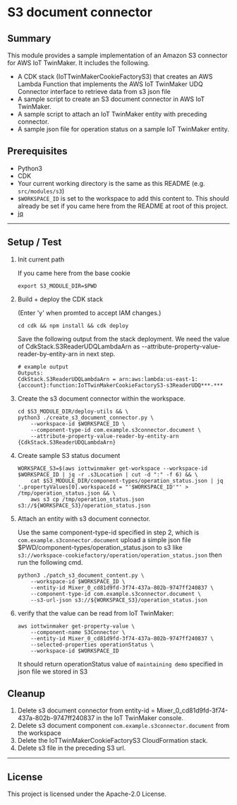 # S3 document connector

## Summary

This module provides a sample implementation of an Amazon S3 connector for AWS IoT TwinMaker. It includes the following.

* A CDK stack (IoTTwinMakerCookieFactoryS3) that creates an AWS Lambda Function that implements the AWS IoT TwinMaker UDQ Connector interface   to retrieve data from s3 json file 
* A sample script to create an S3 document connector in AWS IoT TwinMaker.
* A sample script to attach an IoT TwinMaker entity with preceding connector.
* A sample json file for operation status on a sample IoT TwinMaker entity.

## Prerequisites

* Python3
* CDK
* Your current working directory is the same as this README (e.g. `src/modules/s3`)
* `$WORKSPACE_ID` is set to the workspace to add this content to. This should already be set if you came here from the README at root of this project.
* [jq](https://stedolan.github.io/jq/)

---

## Setup / Test

1. Init current path
    
    If you came here from the base cookie

    ```
    export S3_MODULE_DIR=$PWD
    ```

2. Build + deploy the CDK stack

    (Enter 'y' when promted to accept IAM changes.)

    ```
    cd cdk && npm install && cdk deploy
    ```

    Save the following output from the stack deployment. We need the value of CdkStack.S3ReaderUDQLambdaArn as --attribute-property-value-reader-by-entity-arn
    in next step. 

    ```
    # example output
    Outputs:
    CdkStack.S3ReaderUDQLambdaArn = arn:aws:lambda:us-east-1:{account}:function:IoTTwinMakerCookieFactoryS3-s3ReaderUDQ***-***
    ```

3. Create the s3 document connector within the workspace.
    ```
    cd $S3_MODULE_DIR/deploy-utils && \
    python3 ./create_s3_document_connector.py \
        --workspace-id $WORKSPACE_ID \
        --component-type-id com.example.s3connector.document \
        --attribute-property-value-reader-by-entity-arn {CdkStack.S3ReaderUDQLambdaArn}
    ```

4. Create sample S3 status document

    ```
    WORKSPACE_S3=$(aws iottwinmaker get-workspace --workspace-id $WORKSPACE_ID | jq -r .s3Location | cut -d ":" -f 6) && \
        cat $S3_MODULE_DIR/component-types/operation_status.json | jq '.propertyValues[0].workspaceId = "'$WORKSPACE_ID'"' > /tmp/operation_status.json && \
        aws s3 cp /tmp/operation_status.json s3://${WORKSPACE_S3}/operation_status.json
    ```

5. Attach an entity with s3 document connector.

    Use the same component-type-id specified in step 2, which is `com.example.s3connector.document`
    upload a simple json file $PWD/component-types/operation_status.json to s3 like `s3://workspace-cookiefactory/operation/operation_status.json`
    then run the following cmd.

    ```
    python3 ./patch_s3_document_content.py \
        --workspace-id $WORKSPACE_ID \
        --entity-id Mixer_0_cd81d9fd-3f74-437a-802b-9747ff240837 \
        --component-type-id com.example.s3connector.document \
        --s3-url-json s3://${WORKSPACE_S3}/operation_status.json
    ```

6. verify that the value can be read from IoT TwinMaker:
    ```
    aws iottwinmaker get-property-value \
        --component-name S3Connector \
        --entity-id Mixer_0_cd81d9fd-3f74-437a-802b-9747ff240837 \
        --selected-properties operationStatus \
        --workspace-id $WORKSPACE_ID
    ```
    It should return operationStatus value of `maintaining demo` specified in json file we stored in S3


## Cleanup

1. Delete s3 document connector from entity-id = Mixer_0_cd81d9fd-3f74-437a-802b-9747ff240837 in the IoT TwinMaker console.
2. Delete s3 document component `com.example.s3connector.document` from the workspace
3. Delete the IoTTwinMakerCookieFactoryS3 CloudFormation stack.
4. Delete s3 file in the preceding S3 url.

---

## License

This project is licensed under the Apache-2.0 License.